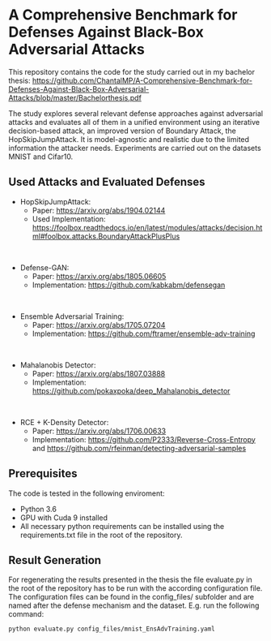 # A Comprehensive Benchmark for Defenses Against Black-Box Adversarial Attacks

This repository contains the code for the study carried out in my bachelor thesis: https://github.com/ChantalMP/A-Comprehensive-Benchmark-for-Defenses-Against-Black-Box-Adversarial-Attacks/blob/master/Bachelorthesis.pdf

The study explores several relevant defense approaches against adversarial attacks and evaluates all of them in a unified
environment using an iterative decision-based attack, an improved version of Boundary
Attack, the HopSkipJumpAttack. It is model-agnostic and realistic due to the limited information the attacker needs. Experiments are carried out on the datasets MNIST and Cifar10.

## Used Attacks and Evaluated Defenses
- HopSkipJumpAttack:
    - Paper: https://arxiv.org/abs/1904.02144
    - Used Implementation: https://foolbox.readthedocs.io/en/latest/modules/attacks/decision.html#foolbox.attacks.BoundaryAttackPlusPlus
<br/>

- Defense-GAN:
    - Paper: https://arxiv.org/abs/1805.06605
    - Implementation: https://github.com/kabkabm/defensegan
<br/>

- Ensemble Adversarial Training:
    - Paper: https://arxiv.org/abs/1705.07204
    - Implementation: https://github.com/ftramer/ensemble-adv-training
<br/>

- Mahalanobis Detector:
    - Paper: https://arxiv.org/abs/1807.03888
    - Implementation: https://github.com/pokaxpoka/deep_Mahalanobis_detector
<br/>

- RCE + K-Density Detector:
    - Paper: https://arxiv.org/abs/1706.00633
    - Implementation: https://github.com/P2333/Reverse-Cross-Entropy and https://github.com/rfeinman/detecting-adversarial-samples

## Prerequisites
The code is tested in the following enviroment:

- Python 3.6
- GPU with Cuda 9 installed
- All necessary python requirements can be installed using the requirements.txt file in the root of the repository.

## Result Generation
For regenerating the results presented in the thesis the file evaluate.py in the root of the repository has to be run with the according configuration file. The configuration files can be found in the config_files/ subfolder and are named after the defense mechanism and the dataset. E.g. run the following command:
    
    python evaluate.py config_files/mnist_EnsAdvTraining.yaml
